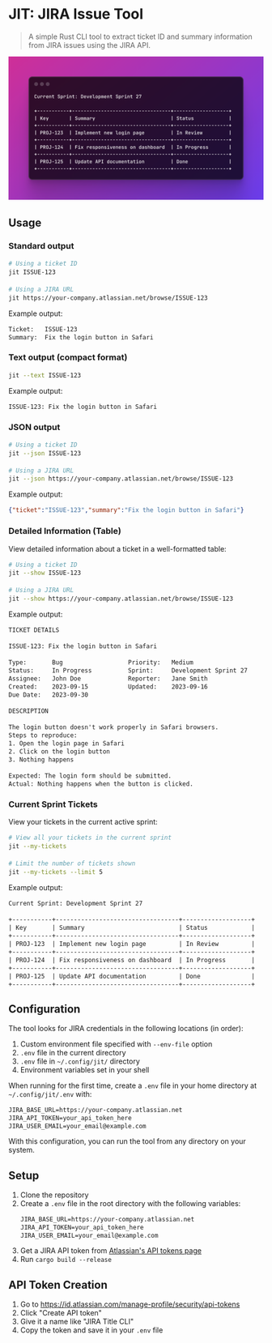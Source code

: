 # JIT: JIRA Issue Tool

> A simple Rust CLI tool to extract ticket ID and summary information from JIRA issues using the JIRA API.

![demo](assets/ss-3.png)


## Usage

### Standard output
```bash
# Using a ticket ID
jit ISSUE-123

# Using a JIRA URL
jit https://your-company.atlassian.net/browse/ISSUE-123
```

Example output:
```
Ticket:   ISSUE-123
Summary:  Fix the login button in Safari
```

### Text output (compact format)
```bash
jit --text ISSUE-123
```

Example output:
```
ISSUE-123: Fix the login button in Safari
```

### JSON output
```bash
# Using a ticket ID
jit --json ISSUE-123

# Using a JIRA URL
jit --json https://your-company.atlassian.net/browse/ISSUE-123
```

Example output:
```json
{"ticket":"ISSUE-123","summary":"Fix the login button in Safari"}
```

### Detailed Information (Table)
View detailed information about a ticket in a well-formatted table:

```bash
# Using a ticket ID
jit --show ISSUE-123

# Using a JIRA URL
jit --show https://your-company.atlassian.net/browse/ISSUE-123
```

Example output:
```
TICKET DETAILS

ISSUE-123: Fix the login button in Safari

Type:       Bug                  Priority:   Medium
Status:     In Progress          Sprint:     Development Sprint 27
Assignee:   John Doe             Reporter:   Jane Smith
Created:    2023-09-15           Updated:    2023-09-16
Due Date:   2023-09-30

DESCRIPTION

The login button doesn't work properly in Safari browsers.
Steps to reproduce:
1. Open the login page in Safari
2. Click on the login button
3. Nothing happens

Expected: The login form should be submitted.
Actual: Nothing happens when the button is clicked.
```

### Current Sprint Tickets
View your tickets in the current active sprint:

```bash
# View all your tickets in the current sprint
jit --my-tickets

# Limit the number of tickets shown
jit --my-tickets --limit 5
```

Example output:
```
Current Sprint: Development Sprint 27

+-----------+----------------------------------+-------------------+
| Key       | Summary                          | Status            |
+-----------+----------------------------------+-------------------+
| PROJ-123  | Implement new login page         | In Review         |
+-----------+----------------------------------+-------------------+
| PROJ-124  | Fix responsiveness on dashboard  | In Progress       |
+-----------+----------------------------------+-------------------+
| PROJ-125  | Update API documentation         | Done              |
+-----------+----------------------------------+-------------------+
```


## Configuration

The tool looks for JIRA credentials in the following locations (in order):

1. Custom environment file specified with `--env-file` option
2. `.env` file in the current directory
3. `.env` file in `~/.config/jit/` directory
4. Environment variables set in your shell

When running for the first time, create a `.env` file in your home directory at `~/.config/jit/.env` with:

```
JIRA_BASE_URL=https://your-company.atlassian.net
JIRA_API_TOKEN=your_api_token_here
JIRA_USER_EMAIL=your_email@example.com
```

With this configuration, you can run the tool from any directory on your system.

## Setup

1. Clone the repository
2. Create a `.env` file in the root directory with the following variables:
   ```
   JIRA_BASE_URL=https://your-company.atlassian.net
   JIRA_API_TOKEN=your_api_token_here
   JIRA_USER_EMAIL=your_email@example.com
   ```
3. Get a JIRA API token from [Atlassian's API tokens page](https://id.atlassian.com/manage-profile/security/api-tokens)
4. Run `cargo build --release`

## API Token Creation

1. Go to https://id.atlassian.com/manage-profile/security/api-tokens
2. Click "Create API token"
3. Give it a name like "JIRA Title CLI"
4. Copy the token and save it in your `.env` file 
